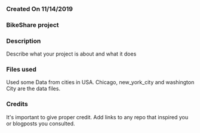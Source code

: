### Created On 11/14/2019

### BikeShare project


### Description
Describe what your project is about and what it does

### Files used
Used some Data from cities in USA.
Chicago, new_york_city and washington City are the data files.
### Credits
It's important to give proper credit. Add links to any repo that inspired you or blogposts you consulted.

